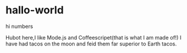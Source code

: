 # hallo-world

hi numbers

Hubot here,I like Mode.js and Coffeescripet(that is what I am made of!)
I have had tacos on the moon and feid them far superior to Earth tacos.
